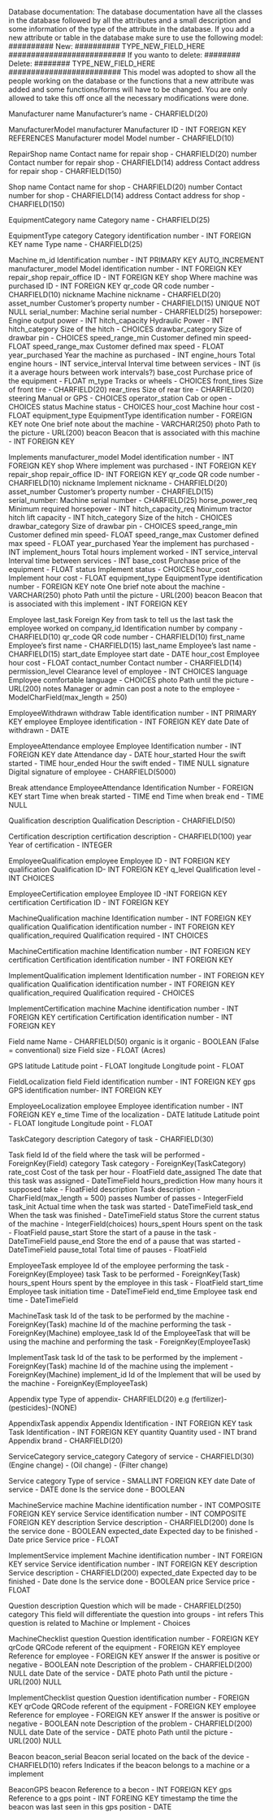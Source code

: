 Database documentation:
	The database documentation have all the classes in the database followed by all the attributes and a small description
	and some information of the type of the attribute in the database. If you add a new attribute or table in the database make sure to use the following model:
		########## New: ##########
		TYPE_NEW_FIELD_HERE
		##########################
	If you wanto to delete:
		######## Delete: ########
		TYPE_NEW_FIELD_HERE
		#########################
	This model was adopted to show all the people working on the database or the functions that a new attribute was added and some functions/forms will have to be changed. You are only allowed to take this off once all the necessary modifications were done.

Manufacturer
	name 										Manufacturer’s name - CHARFIELD(20)

ManufacturerModel
	manufacturer						Manufacturer ID - INT FOREIGN KEY REFERENCES Manufacturer
	model										Model number - CHARFIELD(10)

RepairShop
	name										Contact name for repair shop - CHARFIELD(20)
	number									Contact number for repair shop - CHARFIELD(14)
	address									Contact address for repair shop - CHARFIELD(150)

Shop
	name										Contact name for shop - CHARFIELD(20)
	number									Contact number for shop - CHARFIELD(14)
	address									Contact address for shop - CHARFIELD(150)

EquipmentCategory
	name 										Category name - CHARFIELD(25)

EquipmentType
	category 								Category identification number -  INT FOREIGN KEY
	name										Type name - CHARFIELD(25)

Machine
	m_id 										Identification number - INT PRIMARY KEY AUTO_INCREMENT
	manufacturer_model			Model identification number - INT FOREIGN KEY
	repair_shop							repair_office ID - INT FOREIGN KEY
	shop										Where machine was purchased ID - INT FOREIGN KEY
	qr_code 								QR code number - CHARFIELD(10)
	nickname								Machine nickname - CHARFIELD(20)
	asset_number	 					Customer’s property number - CHARFIELD(15) UNIQUE NOT NULL
	serial_number: 					Machine serial number - CHARFIELD(25)
	horsepower:							Engine output power - INT
	hitch_capacity					Hydraulic Power - INT
	hitch_category					Size of the hitch - CHOICES
	drawbar_category				Size of drawbar pin - CHOICES
	speed_range_min					Customer defined min speed- FLOAT
	speed_range_max					Customer defined max speed - FLOAT
	year_purchased					Year the machine as purchased - INT
	engine_hours						Total engine hours - INT
	service_interval				Interval time between services - INT (is it a average hours between work intervals?)
	base_cost								Purchase price of the equipment - FLOAT
	m_type									Tracks or wheels - CHOICES
	front_tires							Size of front tire - CHARFIELD(20)
	rear_tires							Size of rear tire - CHARFIELD(20)
	steering								Manual or GPS - CHOICES
	operator_station				Cab or open - CHOICES
	status									Machine status - CHOICES
	hour_cost								Machine hour cost - FLOAT
	equipment_type					EquipmentType identification number - FOREIGN KEY
	note                            One brief note about the machine - VARCHAR(250)
	photo										Path to the picture -  URL(200)
	beacon 							Beacon that is associated with this machine - INT FOREIGN KEY

Implements
	manufacturer_model			Model identification number - INT FOREIGN KEY
	shop										Where implement was purchased - INT FOREIGN KEY
	repair_shop							repair_office ID- INT FOREIGN KEY
	qr_code									QR code number - CHARFIELD(10)
	nickname								Implement nickname - CHARFIELD(20)
	asset_number						Customer’s property number - CHARFIELD(15)
	serial_number: 					Machine serial number - CHARFIELD(25)
	horse_power_req					Minimum required horsepower - INT
	hitch_capacity_req			Minimum tractor hitch lift capacity - INT
	hitch_category					Size of the hitch - CHOICES
	drawbar_category				Size of drawbar pin - CHOICES
	speed_range_min					Customer defined min speed- FLOAT
	speed_range_max					Customer defined max speed - FLOAT
	year_purchased					Year the implement has purchased - INT
	implement_hours					Total hours implement worked - INT
	service_interval				Interval time between services - INT
	base_cost								Purchase price of the equipment - FLOAT
	status									Implement status - CHOICES
	hour_cost								Implement hour cost - FLOAT
	equipment_type					EquipmentType identification number - FOREIGN KEY
	note                            One brief note about the machine - VARCHAR(250)
	photo										Path until the picture -  URL(200)
	beacon 							Beacon that is associated with this implement - INT FOREIGN KEY

Employee
	last_task								Foreign Key from task to tell us the last task the employee worked on
	company_id							Identification number by company - CHARFIELD(10)
	qr_code									QR code number - CHARFIELD(10)
	first_name							Employee’s first name - CHARFIELD(15)
	last_name								Employee’s last name - CHARFIELD(15)
	start_date							Employee start date -  DATE
	hour_cost								Employee hour cost - FLOAT
	contact_number  				Contact number - CHARFIELD(14)
	permission_level				Clearance level of employee - INT CHOICES
	language								Employee comfortable language - CHOICES
	photo										Path until the picture - URL(200)
	notes 									Manager or admin can post a note to the employee - ModelCharField(max_length = 250)

EmployeeWithdrawn
	withdraw								Table identification number - INT PRIMARY KEY
	employee								Employee identification - INT FOREIGN KEY
	date										Date of withdrawn - DATE

EmployeeAttendance
	employee								Employee Identification number - INT FOREIGN KEY
	date										Attendance day - DATE
	hour_started						Hour the swift started - TIME
	hour_ended							Hour the swift ended - TIME NULL
	signature								Digital signature of employee - CHARFIELD(5000)

Break
	attendance							EmployeeAttendance Identification Number - FOREIGN KEY
	start										Time when break started - TIME
	end											Time when break end - TIME NULL

Qualification
	description							Qualification Description - CHARFIELD(50)

Certification
	description							certification description - CHARFIELD(100)
	year										Year of certification - INTEGER

EmployeeQualification
	employee								Employee ID - INT  FOREIGN KEY
	qualification						Qualification ID- INT  FOREIGN KEY
	q_level		 							Qualification level - INT CHOICES

EmployeeCertification
	employee								Employee ID -INT FOREIGN KEY
	certification						Certification ID - INT FOREIGN KEY

MachineQualification
	machine									Identification number - INT FOREIGN KEY
	qualification						Qualification identification number - INT FOREIGN  KEY
	qualification_required	Qualification required - INT CHOICES


MachineCertification
machine										Identification number - INT FOREIGN KEY
certification							Certification  identification number - INT FOREIGN  KEY


ImplementQualification
implement									Identification number - INT FOREIGN KEY
qualification							Qualification identification number - INT FOREIGN KEY
qualification_required		Qualification required - CHOICES

ImplementCertification
machine										Machine identification number - INT FOREIGN KEY
certification							Certification identification number - INT FOREIGN KEY

Field
	name										Name - CHARFIELD(50)
	organic 								is it organic - BOOLEAN (False = conventional)
	size										Field size - FLOAT (Acres)

GPS
	latitude								Latitude point - FLOAT
	longitude								Longitude point - FLOAT

FieldLocalization
	field										Field identification number - INT FOREIGN KEY
	gps											GPS identification number- INT FOREIGN KEY

EmployeeLocalization
	employee								Employee identification number - INT FOREIGN KEY
	e_time									Time of the localization - DATE
	latitude								Latitude point - FLOAT
	longitude								Longitude point - FLOAT

TaskCategory
	description							Category of task - CHARFIELD(30)

Task
	field										Id of the field where the task will be performed - ForeignKey(Field)
	category								Task category - ForeignKey(TaskCategory)
	rate_cost								Cost of the task per hour - FloatField
	date_assigned						The date that this task was assigned - DateTimeField
	hours_prediction				How many hours it supposed take - FloatField
	description							Task description - CharField(max_length = 500)
	passes									Number of passes - IntegerField
	task_init								Actual time when the task was started - DateTimeField
	task_end								When the task was finished - DateTimeField
	status									Store the current status of the machine - IntegerField(choices)
	hours_spent							Hours spent on the task - FloatField
	pause_start							Store the start of a pause in the task - DateTimeField
	pause_end								Store the end of a pause that was started - DateTimeField
	pause_total							Total time of pauses - FloatField

EmployeeTask
	employee								Id of the employee performing the task - ForeignKey(Employee)
	task										Task to be performed - ForeignKey(Task)
	hours_spent							Hours spent by the employee in this task - FloatField
	start_time							Employee task initiation time - DateTimeField
	end_time								Employee task end time - DateTimeField

MachineTask
	task										Id of the task to be performed by the machine - ForeignKey(Task)
	machine									Id of the machine performing the task - ForeignKey(Machine)
	employee_task						Id of the EmployeeTask that will be using the machine and performing the task - ForeignKey(EmployeeTask)

ImplementTask
	task										Id of the task to be performed by the implement - ForeignKey(Task)
	machine									Id of the machine using the implement - ForeignKey(Machine)
	implement_id						Id of the Implement that will be used by the machine - ForeignKey(EmployeeTask)

Appendix
	type										Type of appendix- CHARFIELD(20) e.g (fertilizer)-(pesticides)-(NONE)

AppendixTask
	appendix								Appendix Identification -  INT FOREIGN KEY
	task										Task Identification - INT FOREIGN KEY
	quantity								Quantity used - INT
	brand										Appendix brand - CHARFIELD(20)

ServiceCategory
	service_category 				Category of service - CHARFIELD(30) (Engine change) - (Oil change) - (Filter change)

Service
	category								Type of service - SMALLINT FOREIGN KEY
	date										Date of service - DATE
	done										Is the service done - BOOLEAN

MachineService
	machine									Machine identification number - INT COMPOSITE FOREIGN KEY
	service									Service identification number - INT COMPOSITE FOREIGN KEY
	description							Service description - CHARFIELD(200)
	done										Is the service done - BOOLEAN
	expected_date						Expected day to be finished - Date
	price										Service price - FLOAT

ImplementService
	implement								Machine identification number - INT FOREIGN  KEY
	service									Service identification number - INT FOREIGN KEY
	description							Service description - CHARFIELD(200)
	expected_date						Expected day to be finished - Date
	done										Is the service done - BOOLEAN
	price										Service price - FLOAT


Question
	description 						Question which will be made - CHARFIELD(250)
	category								This field will differentiate the question into groups - int
	refers									This question is related to Machine or Implement - Choices

MachineChecklist
	question								Question identification number - FOREIGN KEY
	qrCode									QRCode referent of the equipment -  FOREIGN KEY
	employee 								Reference for employee - FOREIGN KEY
	answer 									If the answer is positive or negative - BOOLEAN
	note										Description of the problem -	CHARFIELD(200) NULL
	date										Date of the service - DATE
	photo										Path until the picture - URL(200) NULL

ImplementChecklist
	question								Question identification number - FOREIGN KEY
	qrCode									QRCode referent of the equipment - FOREIGN KEY
	employee 								Reference for employee - FOREIGN KEY
	answer 									If the answer is positive or negative - BOOLEAN
	note										Description of the problem -	CHARFIELD(200) NULL
	date										Date of the service - DATE
	photo										Path until the picture - URL(200) NULL

Beacon
	beacon_serial						Beacon serial located on the back of the device - CHARFIELD(10)
	refers								Indicates if the beacon belongs to a machine or a implement

BeaconGPS
	beacon 								Reference to a becon - INT FOREIGN KEY
	gps 								Reference to a gps point - INT FOREING KEY
	timestamp							the time the beacon was last seen in this gps position - DATE

